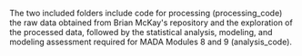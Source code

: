 The two included folders include code for processing (processing_code) the raw data obtained from Brian McKay's repository and the exploration of the processed data, followed by the statistical analysis, modeling, and modeling assessment required for MADA Modules 8 and 9 (analysis_code).